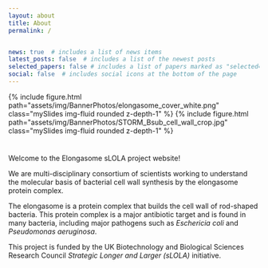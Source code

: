 ```yaml
---
layout: about
title: About
permalink: /


news: true  # includes a list of news items
latest_posts: false  # includes a list of the newest posts
selected_papers: false # includes a list of papers marked as "selected={true}"
social: false  # includes social icons at the bottom of the page
---
```


<div class="row">
	<div class="Slideshow" style="margin-bottom:1cm;">
		{% include figure.html path="assets/img/BannerPhotos/elongasome_cover_white.png" class="mySlides img-fluid rounded z-depth-1" %}
		{% include figure.html path="assets/img/BannerPhotos/STORM_Bsub_cell_wall_crop.jpg" class="mySlides img-fluid rounded z-depth-1" %}
	</div>	
</div> 


Welcome to the Elongasome sLOLA project website!

We are multi-disciplinary consortium of scientists working to understand the molecular basis of  bacterial cell wall synthesis by the elongasome protein complex. 

The elongasome is a protein complex that builds the cell wall of rod-shaped bacteria. This protein complex is a major antibiotic target and is found in many bacteria, including major pathogens such as *Eschericia coli* and *Pseudomonas aeruginosa*.

This project is funded by the UK Biotechnology and Biological Sciences Research Council *Strategic Longer and Larger (sLOLA)* initiative.


<script>
    var myIndex = 0;
    carousel();

    function carousel() {
        var i;
        var x = document.getElementsByClassName("mySlides");
        for (i = 0; i < x.length; i++) {
            x[i].style.display = "none";  
        }
        myIndex++;
        if (myIndex > x.length) {myIndex = 1}    
        x[myIndex-1].style.display = "block";  
        setTimeout(carousel, 4000); // Change image every 2 seconds
    }
</script> 
